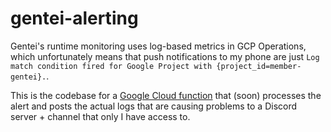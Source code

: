 # gentei-alerting

Gentei's runtime monitoring uses log-based metrics in GCP Operations, which unfortunately means that push notifications to my phone are just `Log match condition fired for Google Project with {project_id=member-gentei}.`.

This is the codebase for a [Google Cloud function](https://cloud.google.com/functions) that (soon) processes the alert and posts the actual logs that are causing problems to a Discord server + channel that only I have access to.
